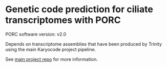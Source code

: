 Genetic code prediction for ciliate transcriptomes with PORC
============================================================

PORC software version: v2.0

Depends on transcriptome assemblies that have been produced by Trinity using
the main Karyocode project pipeline.

See [main project repo](https://github.com/Swart-lab/karyocode-workflow) for more information.
